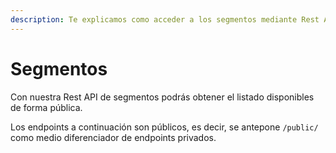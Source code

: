 ```yaml
---
description: Te explicamos como acceder a los segmentos mediante Rest API.
---
```


# Segmentos

Con nuestra Rest API de segmentos podrás obtener el listado disponibles de forma pública.

Los endpoints a continuación son públicos, es decir, se antepone `/public/` como medio diferenciador de endpoints privados.

